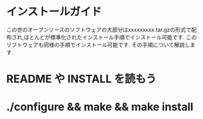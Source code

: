 # インストールガイド

この世のオープンソースのソフトウェアの大部分はxxxxxxxxx.tar.gzの形式で配布され,ほとんどが標準化されたインストール手順でインストール可能です.
このソフトウェアも同様の手順でインストール可能です.
その手順について解説します.


# README や INSTALL を読もう


# ./configure && make && make install


